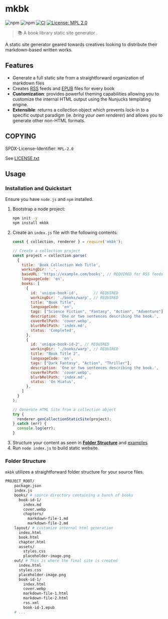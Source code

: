 # mkbk
![npm](https://img.shields.io/npm/dw/mkbk)
![npm](https://img.shields.io/npm/v/mkbk)
[![CI](https://github.com/JessebotX/mkbk.js/actions/workflows/testing.yml/badge.svg)](https://github.com/JessebotX/mkbk.js/actions/workflows/testing.yml)
[![License: MPL 2.0](https://img.shields.io/badge/License-MPL_2.0-brightgreen.svg)](https://opensource.org/licenses/MPL-2.0)

> 📚 A book library static site generator .

A static site generator geared towards creatives looking to distribute their markdown-based written works.

## Features
- Generate a full static site from a straightforward organization of markdown files
- Creates [RSS](https://en.wikipedia.org/wiki/RSS) feeds and [EPUB](https://en.wikipedia.org/wiki/EPUB) files for every book
- **Customization**: provides powerful theming capabilities allowing you to customize the internal HTML output using the Nunjucks templating engine.
- **Extensible**: returns a collection object which prevents lock-in to a specific output paradigm (ie. _bring your own renderer_) and allows you to generate other non-HTML formats.

## COPYING
SPDX-License-Identifier: `MPL-2.0`

See [LICENSE.txt](LICENSE.txt)

## Usage
### Installation and Quickstart
Ensure you have `node.js` and `npm` installed.

1. Bootstrap a node project:
   ```bash
   npm init -y
   npm install mkbk
   ```
2. Create an `index.js` file with the following contents:
   ```js
   const { collection, renderer } = require('mkbk');

   // Create a collection project
   const project = collection.parse(
     {
       title: 'Book Collection Web Title',
       workingDir: '.',
       baseURL: 'https://example.com/books', // REQUIRED for RSS feeds
       languageCode: 'en',
       books: [
         {
           id: 'unique-book-id',       // REQUIRED
           workingDir: './books/warp', // REQUIRED
           title: "Book Title",
           languageCode: 'en',
           tags: ["Science Fiction", "Fantasy", "Action", "Adventure"],
           description: 'One or two sentences describing the book.',
           coverRelPath: 'cover.webp',
           blurbRelPath: 'index.md',
           status: 'Completed',
         },
         {
           id: 'unique-book-id-2', // REQUIRED
           workingDir: './books/warp', // REQUIRED
           title: "Book Title 2",
           languageCode: 'en',
           tags: ["Dark Fantasy", "Action", "Thriller"],
           description: 'One or two sentences describing the book.',
           coverRelPath: 'cover.webp',
           blurbRelPath: 'index.md',
           status: 'On Hiatus',
         },
       ]
     }
   );

   // Generate HTML Site from a collection object
   try {
     renderer.genCollectionStaticSite(project);
   } catch (err) {
     console.log(err);
   }
   ```
3. Structure your content as seen in [**Folder Structure**](#folder-structure) and [examples](testdata/)
4. Run `node index.js` to build static website.

### Folder Structure
`mkbk` utilizes a straightforward folder structure for your source files.

```bash
PROJECT_ROOT/
    package.json
    index.js
    books/ # source directory containing a bunch of books
      book-id-1/
        index.md
        cover.webp
        chapters/
          markdown-file-1.md
          markdown-file-2.md
    layout/ # customize internal html generation
      index.html
      book.html
      chapter.html
      assets/
        styles.css
        placeholder-image.png
    out/ # This is where the final site is created
      index.html
      styles.css
      placeholder-image.png
      book-id-1/
        index.html
        cover.webp
        markdown-file-1.html
        markdown-file-2.html
        rss.xml
        book-id-1.epub
    # ...
```
